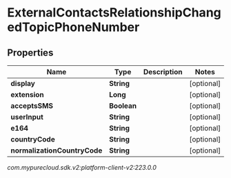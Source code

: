 # ExternalContactsRelationshipChangedTopicPhoneNumber


## Properties

| Name | Type | Description | Notes |
| ------------ | ------------- | ------------- | ------------- |
| **display** | **String** |  |  [optional] |
| **extension** | **Long** |  |  [optional] |
| **acceptsSMS** | **Boolean** |  |  [optional] |
| **userInput** | **String** |  |  [optional] |
| **e164** | **String** |  |  [optional] |
| **countryCode** | **String** |  |  [optional] |
| **normalizationCountryCode** | **String** |  |  [optional] |




_com.mypurecloud.sdk.v2:platform-client-v2:223.0.0_
